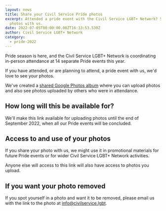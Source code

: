 ```yaml
---
layout: news
title: Share your Civil Service Pride photos
excerpt: Attended a pride event with the Civil Service LGBT+ Network? Share your
  photos with us.
date: 2022-07-05T00:00:00.00ZT16:33:53.530Z
author: Civil Service LGBT+ Network
category:
  - pride-2022
---
```

Pride season is here, and the Civil Service LGBT+ Network is coordinating in-person attendance at 14 separate Pride events this year.

If you have attended, or are planning to attend, a pride event with us, we'd love to see your photos.

We've created a [shared Google Photos album](https://photos.app.goo.gl/cMaJ87gZ4MEjhjbP8) where you can upload photos and also see photos uploaded by others who were in attendance.

## How long will this be available for?

We'll make this link available for uploading photos until the end of September 2022, when all our Pride events will be concluded.

## Access to and use of your photos

If you share your photo with us, we might use it in promotional materials for future Pride events or for wider Civil Service LGBT+ Network activities. 

Anyone else will access to this link will also have access to photos you upload. 

## If you want your photo removed

If you spot yourself in a photo and want it to be removed, please email us with the link to the photo at <info@civilservice.lgbt>.